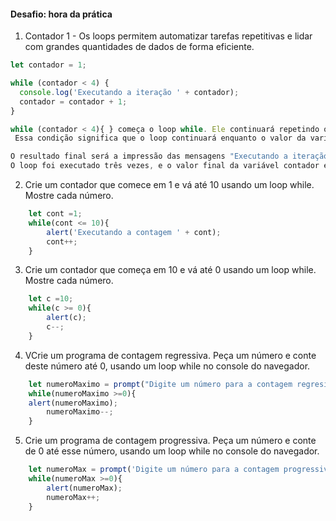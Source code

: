 
#### Desafio: hora da prática

1) Contador 1 - Os loops permitem automatizar tarefas repetitivas e lidar com grandes quantidades de dados de forma eficiente.

```js
let contador = 1;

while (contador < 4) {
  console.log('Executando a iteração ' + contador);
  contador = contador + 1;
}

while (contador < 4){ } começa o loop while. Ele continuará repetindo o bloco de código entre as chaves { } enquanto a condição contador < 4 for verdadeira.
 Essa condição significa que o loop continuará enquanto o valor da variável contador for menor que 4.

O resultado final será a impressão das mensagens "Executando a iteração 1", "Executando a iteração 2" e "Executando a iteração 3" no console.
O loop foi executado três vezes, e o valor final da variável contador é 4. Na quarta iteração, o valor de contador é 4. Neste momento, a condição contador < 4 se torna falsa, pois 4 não é menor que 4. O loop não executa mais o código dentro das chaves e termina.

```

2) Crie um contador que comece em 1 e vá até 10 usando um loop while. Mostre cada número.

```js
    let cont =1;
    while(cont <= 10){
        alert('Executando a contagem ' + cont);
        cont++;
    }

```

3) Crie um contador que começa em 10 e vá até 0 usando um loop while. Mostre cada número.

```js
    let c =10;
    while(c >= 0){
        alert(c);
        c--;
    }
```

4) VCrie um programa de contagem regressiva. Peça um número e conte deste número até 0, usando um loop while no console do navegador.

```js
    let numeroMaximo = prompt("Digite um número para a contagem regresiva: ");
    while(numeroMaximo >=0){
    alert(numeroMaximo);
        numeroMaximo--;
    }
```


5) Crie um programa de contagem progressiva. Peça um número e conte de 0 até esse número, usando um loop while no console do navegador.

```js
    let numeroMax = prompt('Digite um número para a contagem progressiva;');
    while(numeroMax >=0){
        alert(numeroMax);
        numeroMax++;
    }
```

